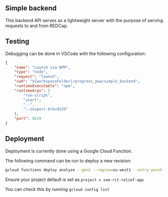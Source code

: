## Simple backend 
This backend API serves as a lightweight server with the purpose of serving requests to and from REDCap.

## Testing
Debugging can be done in VSCode with the following configuration:
```json
{
    "name": "Launch via NPM",
    "type": "node",
    "request": "launch",
    "cwd": "${workspaceFolder}/progress_pwa/simple_backend",
    "runtimeExecutable": "npm",
    "runtimeArgs": [
        "run-script",
        "start",
        "--",
        "--inspect-brk=9229"
    ],
    "port": 9229
}
```

## Deployment
Deployment is currently done using a Google Cloud Function.

The following command can be run to deploy a new revision:
```sh
gcloud functions deploy analyze --gen2 --region=us-west1 --entry-point app --runtime nodejs18 --trigger-http --timeout 20s --allow-unauthenticated --max-instances=3
```

Ensure your project default is set as `project = som-rit-relief-app`

You can check this by running `gcloud config list`